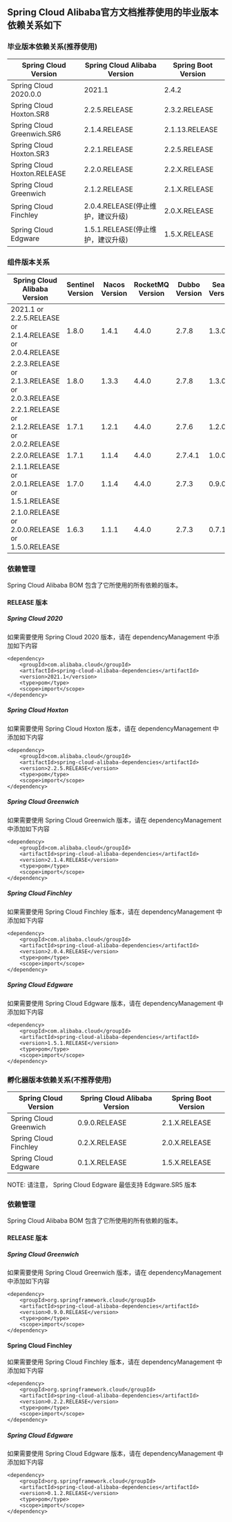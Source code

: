 ## Spring Cloud Alibaba官方文档推荐使用的毕业版本依赖关系如下
### 毕业版本依赖关系(推荐使用)
Spring Cloud Version|Spring Cloud Alibaba Version|Spring Boot Version
---|---|---
Spring Cloud 2020.0.0|2021.1|2.4.2
|Spring Cloud Hoxton.SR8|2.2.5.RELEASE|2.3.2.RELEASE
|Spring Cloud Greenwich.SR6|2.1.4.RELEASE|2.1.13.RELEASE
|Spring Cloud Hoxton.SR3|2.2.1.RELEASE|2.2.5.RELEASE
|Spring Cloud Hoxton.RELEASE|2.2.0.RELEASE|2.2.X.RELEASE
|Spring Cloud Greenwich|2.1.2.RELEASE|2.1.X.RELEASE
|Spring Cloud Finchley|2.0.4.RELEASE(停止维护，建议升级)|2.0.X.RELEASE
|Spring Cloud Edgware|1.5.1.RELEASE(停止维护，建议升级)|1.5.X.RELEASE

### 组件版本关系

|Spring Cloud Alibaba Version |Sentinel Version |Nacos Version | RocketMQ Version | Dubbo Version | Seata Version
|---|---|---|---|---|---|
| 2021.1 or 2.2.5.RELEASE or 2.1.4.RELEASE or 2.0.4.RELEASE |1.8.0|1.4.1|4.4.0|2.7.8| 1.3.0
| 2.2.3.RELEASE or 2.1.3.RELEASE or 2.0.3.RELEASE |1.8.0|1.3.3|4.4.0|2.7.8| 1.3.0
| 2.2.1.RELEASE or 2.1.2.RELEASE or 2.0.2.RELEASE |1.7.1|1.2.1|4.4.0|2.7.6| 1.2.0
| 2.2.0.RELEASE |1.7.1|1.1.4|4.4.0|2.7.4.1| 1.0.0
| 2.1.1.RELEASE or 2.0.1.RELEASE or 1.5.1.RELEASE |1.7.0|1.1.4|4.4.0|2.7.3| 0.9.0
| 2.1.0.RELEASE or 2.0.0.RELEASE or 1.5.0.RELEASE |1.6.3|1.1.1|4.4.0|2.7.3| 0.7.1

### 依赖管理

Spring Cloud Alibaba BOM 包含了它所使用的所有依赖的版本。

#### RELEASE 版本

##### Spring Cloud 2020

如果需要使用 Spring Cloud 2020 版本，请在 dependencyManagement 中添加如下内容

```
<dependency>
    <groupId>com.alibaba.cloud</groupId>
    <artifactId>spring-cloud-alibaba-dependencies</artifactId>
    <version>2021.1</version>
    <type>pom</type>
    <scope>import</scope>
</dependency>
```

##### Spring Cloud Hoxton

如果需要使用 Spring Cloud Hoxton 版本，请在 dependencyManagement 中添加如下内容

```
<dependency>
    <groupId>com.alibaba.cloud</groupId>
    <artifactId>spring-cloud-alibaba-dependencies</artifactId>
    <version>2.2.5.RELEASE</version>
    <type>pom</type>
    <scope>import</scope>
</dependency>
```


##### Spring Cloud Greenwich

如果需要使用 Spring Cloud Greenwich 版本，请在 dependencyManagement 中添加如下内容

```
<dependency>
    <groupId>com.alibaba.cloud</groupId>
    <artifactId>spring-cloud-alibaba-dependencies</artifactId>
    <version>2.1.4.RELEASE</version>
    <type>pom</type>
    <scope>import</scope>
</dependency>
```


##### Spring Cloud Finchley

如果需要使用 Spring Cloud Finchley 版本，请在 dependencyManagement 中添加如下内容

```
<dependency>
    <groupId>com.alibaba.cloud</groupId>
    <artifactId>spring-cloud-alibaba-dependencies</artifactId>
    <version>2.0.4.RELEASE</version>
    <type>pom</type>
    <scope>import</scope>
</dependency>
```

##### Spring Cloud Edgware

如果需要使用 Spring Cloud Edgware 版本，请在 dependencyManagement 中添加如下内容

```
<dependency>
    <groupId>com.alibaba.cloud</groupId>
    <artifactId>spring-cloud-alibaba-dependencies</artifactId>
    <version>1.5.1.RELEASE</version>
    <type>pom</type>
    <scope>import</scope>
</dependency>
```


### 孵化器版本依赖关系(不推荐使用)


|Spring Cloud Version |Spring Cloud Alibaba Version |Spring Boot Version
|---|---|---|
|Spring Cloud Greenwich|0.9.0.RELEASE|2.1.X.RELEASE
|Spring Cloud Finchley|0.2.X.RELEASE|2.0.X.RELEASE
|Spring Cloud Edgware|0.1.X.RELEASE|1.5.X.RELEASE


NOTE: 请注意， Spring Cloud Edgware 最低支持 Edgware.SR5 版本

### 依赖管理

Spring Cloud Alibaba BOM 包含了它所使用的所有依赖的版本。

#### RELEASE 版本

##### Spring Cloud Greenwich

如果需要使用 Spring Cloud Greenwich 版本，请在 dependencyManagement 中添加如下内容


```
<dependency>
    <groupId>org.springframework.cloud</groupId>
    <artifactId>spring-cloud-alibaba-dependencies</artifactId>
    <version>0.9.0.RELEASE</version>
    <type>pom</type>
    <scope>import</scope>
</dependency>
```


#### Spring Cloud Finchley

如果需要使用 Spring Cloud Finchley 版本，请在 dependencyManagement 中添加如下内容

```
<dependency>
    <groupId>org.springframework.cloud</groupId>
    <artifactId>spring-cloud-alibaba-dependencies</artifactId>
    <version>0.2.2.RELEASE</version>
    <type>pom</type>
    <scope>import</scope>
</dependency>
```


##### Spring Cloud Edgware

如果需要使用 Spring Cloud Edgware 版本，请在 dependencyManagement 中添加如下内容

```
<dependency>
    <groupId>org.springframework.cloud</groupId>
    <artifactId>spring-cloud-alibaba-dependencies</artifactId>
    <version>0.1.2.RELEASE</version>
    <type>pom</type>
    <scope>import</scope>
</dependency>
```

